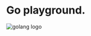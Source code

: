Go playground.
==

![golang logo](http://cdn.dice.com/wp-content/uploads/2012/03/google-go-logo.jpg "Go")
